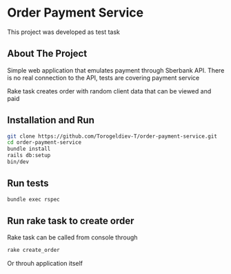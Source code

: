 # Order Payment Service

This project was developed as test task

## About The Project
Simple web application that emulates payment through Sberbank API.
There is no real connection to the API, tests are covering payment service

Rake task creates order with random client data that can be viewed and paid

## Installation and Run
```bash
git clone https://github.com/Torogeldiev-T/order-payment-service.git
cd order-payment-service
bundle install
rails db:setup
bin/dev
```
## Run tests
```bash
bundle exec rspec
```
## Run rake task to create order
Rake task can be called from console through
```bash
rake create_order
```

Or throuh application itself
